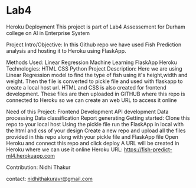 # Lab4

Heroku Deployment
This project is part of Lab4 Assessement for Durham college on AI in Enterprise System

Project Intro/Objective:
In this Github repo we have used Fish Prediction analysis and hosting it to Heroku using FlaskApp.

Methods Used:
Linear Regression
Machine Learning
FlaskApp
Heroku
Technologies:
HTML
CSS
Python
Project Description:
Here we are using Linear Regression model to find the type of fish using it's height,width and weight. Then the file is converted to pickle file and used with flaskapp to create a local host url. HTML and CSS is also created for frontend development. These files are then uploaded in GITHUB where this repo is connected to Heroku so we can create an web URL to access it online

Need of this Project:
Frontend Development
API development
Data processing
Data classification
Report generating
Getting started:
Clone this repo to your local host
Using the pickle file run the FlaskApp in local with the html and css of your design
Create a new repo and upload all the files provided in this repo along with your pickle file and FlaskApp file
Open Heroku and connect this repo and click deploy
A URL will be created in Heroku where we can use it online
Heroku URL: https://fish-predict-ml4.herokuapp.com

Contribution:
Nidhi Thakur

contact: nidhithakuravr@gmail.com
